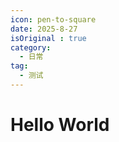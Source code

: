 ```yaml
---
icon: pen-to-square
date: 2025-8-27
isOriginal : true
category:
  - 日常
tag:
  - 测试
---
```


# Hello World
